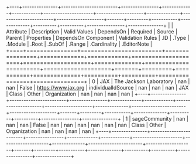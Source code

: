 +----+---------------+------------------------+----------------+-------------+------------+---------------------+--------------------+--------------+-----------------------+--------------------+-------+---------+-----------+--------------+----------+----------+----------------+---------------+
|    | Attribute     | Description            |   Valid Values |   DependsOn | Required   | Source              | Parent             |   Properties |   DependsOn Component |   Validation Rules | .ID   | .Type   | .Module   | .Root        |   .SubOf |   .Range |   .Cardinality |   .EditorNote |
+====+===============+========================+================+=============+============+=====================+====================+==============+=======================+====================+=======+=========+===========+==============+==========+==========+================+===============+
|  0 | JAX           | The Jackson Laboratory |            nan |         nan | False      | https://www.jax.org | individualIdSource |          nan |                   nan |                nan | JAX   | Class   | Other     | Organization |      nan |      nan |            nan |           nan |
+----+---------------+------------------------+----------------+-------------+------------+---------------------+--------------------+--------------+-----------------------+--------------------+-------+---------+-----------+--------------+----------+----------+----------------+---------------+
|  1 | sageCommunity | nan                    |            nan |         nan | False      | nan                 | nan                |          nan |                   nan |                nan | nan   | Class   | Other     | Organization |      nan |      nan |            nan |           nan |
+----+---------------+------------------------+----------------+-------------+------------+---------------------+--------------------+--------------+-----------------------+--------------------+-------+---------+-----------+--------------+----------+----------+----------------+---------------+